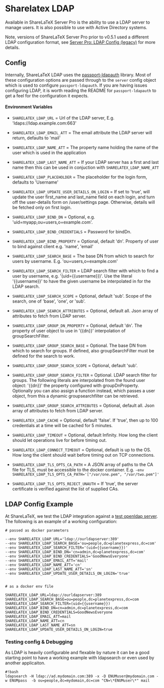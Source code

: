Sharelatex LDAP
==============
Available in ShareLaTeX Server Pro is the ability to use a LDAP server to manage users. It is also possible to use with Active Directory systems.

Note, versions of ShareLaTeX Server Pro prior to v0.5.1 used a different LDAP configuration format, see [Server Pro: LDAP Config (legacy)](https://github.com/sharelatex/sharelatex/wiki/Server-Pro:-LDAP-Config-(legacy)) for more details.


Config
---

Internally, ShareLaTeX LDAP uses the [passport-ldapauth](https://github.com/vesse/passport-ldapauth) library. Most of these configuration options are passed through to the `server` config object which is used to configure `passport-ldapauth`. If you are having issues configuring LDAP, it is worth reading the README for `passport-ldapauth` to get a feel for the configuration it expects.

#### Environment Variables

- `SHARELATEX_LDAP_URL` =
    Url of the LDAP server,
    E.g. 'ldaps://ldap.example.com:663'

- `SHARELATEX_LDAP_EMAIL_ATT` =
  The email attribute the LDAP server will return, defaults to 'mail'

- `SHARELATEX_LDAP_NAME_ATT` =
  The property name holding the name of the user which is used in the application

- `SHARELATEX_LDAP_LAST_NAME_ATT` =
  If your LDAP server has a first and last name then this can be used in conjuction with `SHARELATEX_LDAP_NAME_ATT`

- `SHARELATEX_LDAP_PLACEHOLDER` =
  The placeholder for the login form, defaults to 'Username'

- `SHARELATEX_LDAP_UPDATE_USER_DETAILS_ON_LOGIN` =
  If set to 'true', will update the user first_name and last_name field on each login, and turn off the user-details form on /user/settings page.
  Otherwise, details will be fetched only on first login.

- `SHARELATEX_LDAP_BIND_DN` =
    Optional, e.g. 'uid=myapp,ou=users,o=example.com'.

- `SHARELATEX_LDAP_BIND_CREDENTIALS` =
    Password for bindDn.

- `SHARELATEX_LDAP_BIND_PROPERTY` =
    Optional, default 'dn'. Property of user to bind against client
    e.g. 'name', 'email'

- `SHARELATEX_LDAP_SEARCH_BASE` =
    The base DN from which to search for users by username.
     E.g. 'ou=users,o=example.com'

- `SHARELATEX_LDAP_SEARCH_FILTER` =
    LDAP search filter with which to find a user by username, e.g.
    '(uid={{username}})'. Use the literal '{{username}}' to have the
    given username be interpolated in for the LDAP search.

- `SHARELATEX_LDAP_SEARCH_SCOPE` =
    Optional, default 'sub'. Scope of the search, one of 'base',
    'one', or 'sub'.

- `SHARELATEX_LDAP_SEARCH_ATTRIBUTES` =
    Optional, default all. Json array of attributes to fetch from LDAP server.

- `SHARELATEX_LDAP_GROUP_DN_PROPERTY` =
    Optional, default 'dn'. The property of user object to use in
    '{{dn}}' interpolation of groupSearchFilter.

- `SHARELATEX_LDAP_GROUP_SEARCH_BASE` =
    Optional. The base DN from which to search for groups. If defined,
    also groupSearchFilter must be defined for the search to work.

- `SHARELATEX_LDAP_GROUP_SEARCH_SCOPE` =
    Optional, default 'sub'.

- `SHARELATEX_LDAP_GROUP_SEARCH_FILTER` =
    Optional. LDAP search filter for groups. The following literals are
    interpolated from the found user object: '{{dn}}' the property
    configured with groupDnProperty. Optionally you can also assign a function instead,
    which passes a user object, from this a dynamic groupsearchfilter can be retrieved.

- `SHARELATEX_LDAP_GROUP_SEARCH_ATTRIBUTES` =
    Optional, default all. Json array of attributes to fetch from LDAP server.

- `SHARELATEX_LDAP_CACHE` =
    Optional, default 'false'. If 'true', then up to 100 credentials at a
    time will be cached for 5 minutes.

- `SHARELATEX_LDAP_TIMEOUT` =
    Optional, default Infinity. How long the client should let
    operations live for before timing out.

- `SHARELATEX_LDAP_CONNECT_TIMEOUT` =
    Optional, default is up to the OS. How long the client should wait
    before timing out on TCP connections.

- `SHARELATEX_LDAP_TLS_OPTS_CA_PATH` = 
  A JSON array of paths to the CA file for TLS, must be accessible to the docker container.
	E.g. `-env SHARELATEX_LDAP_TLS_OPTS_CA_PATH='["/var/one.pem", "/var/two.pem"]' `

- `SHARELATEX_LDAP_TLS_OPTS_REJECT_UNAUTH` =
   If 'true', the server certificate is verified against the list of supplied CAs.




LDAP Config Example
----------------

At ShareLaTeX, we test the LDAP integration against a [test openldap server](https://github.com/rroemhild/docker-test-openldap). The following is an example of a working configuration:

```
# passed as docker parameters

--env SHARELATEX_LDAP_URL='ldap://ourldapserver:389'
--env SHARELATEX_LDAP_SEARCH_BASE='ou=people,dc=planetexpress,dc=com'
--env SHARELATEX_LDAP_SEARCH_FILTER='(uid={{username}})'
--env SHARELATEX_LDAP_BIND_DN='cn=admin,dc=planetexpress,dc=com'
--env SHARELATEX_LDAP_BIND_CREDENTIALS='GoodNewsEveryone'
--env SHARELATEX_LDAP_EMAIL_ATT='mail'
--env SHARELATEX_LDAP_NAME_ATT='cn'
--env SHARELATEX_LDAP_LAST_NAME_ATT='sn'
--env SHARELATEX_LDAP_UPDATE_USER_DETAILS_ON_LOGIN='true'


# as a docker env file

SHARELATEX_LDAP_URL=ldap://ourldapserver:389
SHARELATEX_LDAP_SEARCH_BASE=ou=people,dc=planetexpress,dc=com
SHARELATEX_LDAP_SEARCH_FILTER=(uid={{username}})
SHARELATEX_LDAP_BIND_DN=cn=admin,dc=planetexpress,dc=com
SHARELATEX_LDAP_BIND_CREDENTIALS=GoodNewsEveryone
SHARELATEX_LDAP_EMAIL_ATT=mail
SHARELATEX_LDAP_NAME_ATT=cn
SHARELATEX_LDAP_LAST_NAME_ATT=sn
SHARELATEX_LDAP_UPDATE_USER_DETAILS_ON_LOGIN=true
```


### Testing config & Debugging

As LDAP is heavily configurable and flexable by nature it can be a good starting point to have a working example with ldapsearch or even used by another applicaiton.

```
#!bash
ldapsearch -H ldap://ad.mydomain.com:389 -x -D ENUMuser@mydomain.com -w ENUMpass  -b ou=people,dc=mydomain,dc=com "CN=\*ENUMuser\*" mail
```

